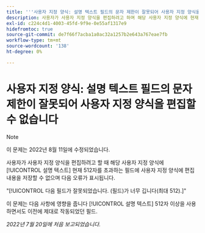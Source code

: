 ```yaml
---
title: '''사용자 지정 양식: 설명 텍스트 필드의 문자 제한이 잘못되어 사용자 지정 양식을 편집할 수 없습니다.'
description: 사용자가 사용자 지정 양식을 편집하려고 하며 해당 사용자 지정 양식에 현재 512자 이상을 포함하는 설명 텍스트 필드가 있는 경우 사용자가 편집 내용을 사용자 지정 양식에 저장할 수 없습니다.
exl-id: c224c4d1-4003-45fd-9f9e-0e55af1317e9
hidefromtoc: true
source-git-commit: de7f66f7acba1a0ac32a1257b2e643a767eae7fb
workflow-type: tm+mt
source-wordcount: '138'
ht-degree: 0%

---
```


# 사용자 지정 양식: 설명 텍스트 필드의 문자 제한이 잘못되어 사용자 지정 양식을 편집할 수 없습니다

>[!NOTE]
>
> 이 문제는 2022년 8월 11일에 수정되었습니다.

사용자가 사용자 지정 양식을 편집하려고 할 때 해당 사용자 지정 양식에 [!UICONTROL 설명 텍스트] 현재 512자를 초과하는 필드에 사용자 지정 양식에 편집 내용을 저장할 수 없으며 다음 오류가 표시됩니다.

&quot;[!UICONTROL 다음 필드가 잘못되었습니다. (필드)가 너무 깁니다(최대 512).]&quot;

이 문제는 다음 사항에 영향을 줍니다 [!UICONTROL 설명 텍스트] 512자 이상을 사용하면서도 이전에 제대로 작동되었던 필드.


_2022년 7월 20일에 처음 보고되었습니다._
